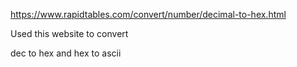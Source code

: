 https://www.rapidtables.com/convert/number/decimal-to-hex.html


Used this website to convert 

dec to hex and hex to ascii